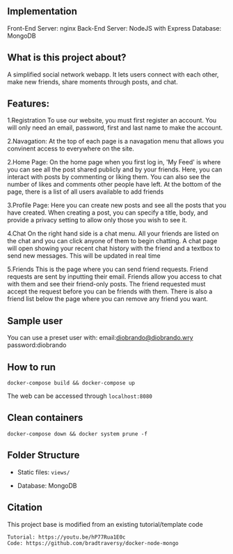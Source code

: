 ## Implementation
Front-End Server: nginx
Back-End Server: NodeJS with Express 
Database: MongoDB
## What is this project about?
A simplified social network webapp. It lets users connect with each other, make new friends, share moments through posts, and chat.

## Features:

1.Registration
To use our website, you must first register an account. You will only need an email, password, first and last name to make the account.

2.Navagation:
At the top of each page is a navagation menu that allows you convinent access to everywhere on the site.

2.Home Page:
On the home page when you first log in, 'My Feed' is where you can see all the post shared publicly and by your friends.
Here, you can interact with posts by commenting or liking them. You can also see the number of likes and comments other people have left.
At the bottom of the page, there is a list of all users available to add friends

3.Profile Page:
Here you can create new posts and see all the posts that you have created. When creating a post, you can specify a title, body, and provide a privacy setting to allow only those you wish to see it.

4.Chat
On the right hand side is a chat menu. All your friends are listed on the chat and you can click anyone of them to begin chatting. A chat page will open showing your recent chat history with the friend and a textbox to send new messages. This will be updated in real time

5.Friends
This is the page where you can send friend requests. Friend requests are sent by inputting their email. Friends allow you access to chat with them and see their friend-only posts. The friend requested must accept the request before you can be friends with them. There is also a friend list below the page where you can remove any friend you want.


<more description>

## Sample user
You can use a preset user with:
email:diobrando@diobrando.wry
password:diobrando


## How to run
```
docker-compose build && docker-compose up
```

The web can be accessed through `localhost:8080`

## Clean containers
```
docker-compose down && docker system prune -f
```

## Folder Structure
  - Static files: `views/`
  <!-- - Server files: `models/` -->
  - Database: MongoDB
  
## Citation
This project base is modified from an existing tutorial/template code
```
Tutorial: https://youtu.be/hP77Rua1E0c
Code: https://github.com/bradtraversy/docker-node-mongo
```

##
